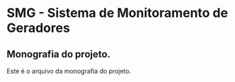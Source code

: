 # SMG - Sistema de Monitoramento de Geradores

## Monografia do projeto.

Este é o arquivo da monografia do projeto.
